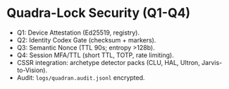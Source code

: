 # Quadra-Lock Security (Q1-Q4)

- Q1: Device Attestation (Ed25519, registry).
- Q2: Identity Codex Gate (checksum + markers).
- Q3: Semantic Nonce (TTL 90s; entropy >128b).
- Q4: Session MFA/TTL (short TTL, TOTP, rate limiting).
- CSSR integration: archetype detector packs (CLU, HAL, Ultron, Jarvis-to-Vision).
- Audit: `logs/quadran.audit.jsonl` encrypted.